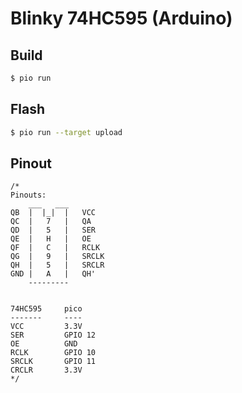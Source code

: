 # Blinky 74HC595 (Arduino)

## Build

```bash
$ pio run
```

## Flash

```bash
$ pio run --target upload
```

## Pinout

```
/*
Pinouts:
    ___   ___
QB  |  |_|  |   VCC
QC  |   7   |   QA
QD  |   5   |   SER
QE  |   H   |   OE
QF  |   C   |   RCLK
QG  |   9   |   SRCLK
QH  |   5   |   SRCLR
GND |   A   |   QH'
    ---------


74HC595     pico
-------     ----
VCC         3.3V
SER         GPIO 12
OE          GND
RCLK        GPIO 10
SRCLK       GPIO 11
CRCLR       3.3V
*/
```
